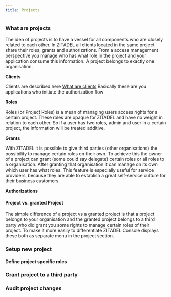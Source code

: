 ```yaml
---
title: Projects
---
```


### What are projects

The idea of projects is to have a vessel for all components who are closely related to each other.
In ZITADEL all clients located in the same project share their roles, grants and authorizations.
From a access management perspective you manage who has what role in the project and your application consume this information.
A project belongs to exactly one organisation.

**Clients**

Clients are described here [What are clients](###what_are_clients)
Basically these are you applications who initiate the authorization flow

**Roles**

Roles (or Project Roles) is a mean of managing users access rights for a certain project. 
These roles are opaque for ZITADEL and have no weight in relation to each other. 
So if a user has two roles, admin and user in a certain project, the information will be treated additive.

**Grants**

With ZITADEL it is possible to give third parties (other organisations) the possibility to manage certain roles on their own.
To achieve this the owner of a project can grant (some could say delegate) certain roles or all roles to a organisation.
After granting that organisation it can manage on its own which user has what roles.
This feature is especially useful for service providers, because they are able to establish a great self-service culture for their business customers.

**Authorizations** 

#### Project vs. granted Project

The simple difference of a project vs a granted project is that a project belongs to your organisation and the granted project belongs to a third party who did grant you some rights to manage certain roles of their project.
To make it more easily to differentiate ZITADEL Console displays these both as separate menu in the project section.

### Setup new project

#### Define project specific roles

### Grant project to a third party

### Audit project changes
